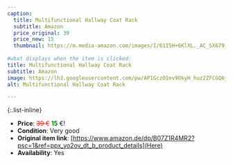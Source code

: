 ```yaml
---
caption:
  title: Multifunctional Hallway Coat Rack
  subtitle: Amazon
  price_original: 39
  price_new: 15
  thumbnail: https://m.media-amazon.com/images/I/61I5H+6KlXL._AC_SX679_.jpg
  
#what displays when the item is clicked:
title: Multifunctional Hallway Coat Rack
subtitle: Amazon
image: https://lh3.googleusercontent.com/pw/AP1GczO1ev9OkyH_huz2ZFCGQ6jOccOOKMaTe7jlMh-0NkBopvMkBr5Gzmf90p7a4PnhBn_Ay1-R0aZkGKr8FL6yn_C9tJGrLG4CK96TTkdOzOa_aEvzgolY0aJ36LBphfBvIj0poTIb8TjLuKL6Wqk_WDNhAw=w1220-h1626-s-no-gm?authuser=0
alt: Multifunctional Hallway Coat Rack

---
```

{:.list-inline} 
- **Price**: <span style="color:red"><del>39 €</del></span> <span style="color:green">**15**</span> €!
- **Condition**: Very good
- **Original item link**: [https://www.amazon.de/dp/B07Z1R4MR2?psc=1&ref=ppx_yo2ov_dt_b_product_details](Here)
- **Availability**: Yes
